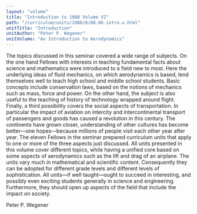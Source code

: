 ```yaml
---
layout: "volume"
title: "Introduction to 1988 Volume VI"
path: "/curriculum/units/1988/6/88.06.intro.x.html"
unitTitle: "Introduction"
unitAuthor: "Peter P. Wegener"
unitVolume: "An Introduction to Aerodynamics"
---
```

<body>
<p>
The topics discussed in this seminar covered a wide range of subjects. On the one hand Fellows with interests in teaching fundamental facts about science and mathematics were introduced to a field new to most. Here the underlying ideas of fluid mechanics, on which aerodynamics is based, lend themselves well to teach high school and middle school students. Basic concepts include conservation laws, based on the notions of mechanics such as mass, force and power. On the other hand, the subject is also useful to the teaching of history of technology wrapped around flight. Finally, a third possibility covers the social aspects of transportation. In particular the impact of aviation on intercity and intercontinental transport of passengers and goods has caused a revolution in this century. The continents have grown closer, understanding of other cultures has become better—one hopes—because millions of people visit each other year after year.
The eleven Fellows in the seminar prepared curriculum units that apply to one or more of the three aspects just discussed. All units presented in this volume cover different topics, while having a unified core based on some aspects of aerodynamics such as the lift and drag of an airplane. The units vary much in mathematical and scientific content. Consequently they can be adopted for different grade levels and different levels of sophistication. All units—if well taught—ought to succeed in interesting, and possibly even exciting students generally in science and engineering. Furthermore, they should open up aspects of the field that include the impact on society.
</p>
<p>
Peter P. Wegener
</p>
</body>